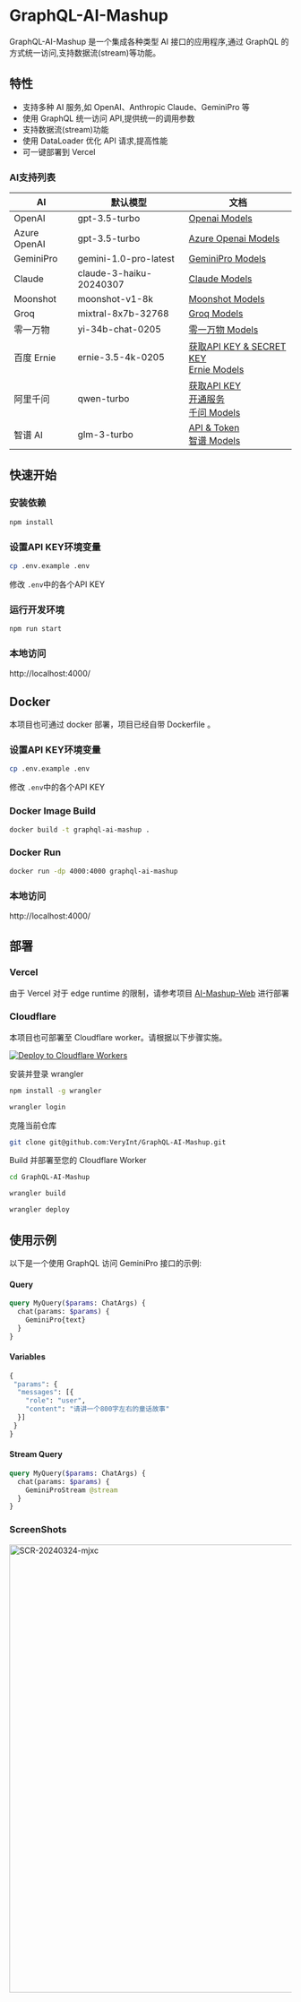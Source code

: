 # GraphQL-AI-Mashup
GraphQL-AI-Mashup 是一个集成各种类型 AI 接口的应用程序,通过 GraphQL 的方式统一访问,支持数据流(stream)等功能。

## 特性
- 支持多种 AI 服务,如 OpenAI、Anthropic Claude、GeminiPro 等
- 使用 GraphQL 统一访问 API,提供统一的调用参数
- 支持数据流(stream)功能
- 使用 DataLoader 优化 API 请求,提高性能
- 可一键部署到 Vercel

### AI支持列表
|AI|默认模型|文档|
|--|--|--|
|OpenAI|gpt-3.5-turbo|[Openai Models](https://platform.openai.com/docs/models)|
|Azure OpenAI|gpt-3.5-turbo|[Azure Openai Models](https://learn.microsoft.com/en-us/azure/ai-services/openai/concepts/models)|
|GeminiPro|gemini-1.0-pro-latest|[GeminiPro Models](https://ai.google.dev/models/gemini)|
|Claude|claude-3-haiku-20240307|[Claude Models](https://docs.anthropic.com/claude/docs/models-overview#model-recommendations)|
|Moonshot|moonshot-v1-8k|[Moonshot Models](https://platform.moonshot.cn/docs/pricing#文本生成模型-moonshot-v1)|
|Groq|mixtral-8x7b-32768|[Groq Models](https://console.groq.com/docs/models)|
|零一万物|yi-34b-chat-0205|[零一万物 Models](https://platform.lingyiwanwu.com/docs#-%E5%A4%A7%E8%AF%AD%E8%A8%80%E6%A8%A1%E5%9E%8B)|
|百度 Ernie|ernie-3.5-4k-0205|[获取API KEY & SECRET KEY](https://cloud.baidu.com/doc/WENXINWORKSHOP/s/yloieb01t)<br />[Ernie Models](https://cloud.baidu.com/doc/WENXINWORKSHOP/s/Nlks5zkzu#%E5%AF%B9%E8%AF%9Dchat)|
|阿里千问|qwen-turbo|[获取API KEY](https://help.aliyun.com/document_detail/2712195.html?spm=a2c4g.2712581.0.i2)<br/>[开通服务](https://help.aliyun.com/document_detail/2586399.html)<br/>[千问 Models](https://help.aliyun.com/document_detail/2713153.html?navBarStyle=white)|
|智谱 AI|glm-3-turbo|[API & Token](https://open.bigmodel.cn/dev/api#http)<br />[智谱 Models](https://open.bigmodel.cn/dev/api#language)|

## 快速开始
### 安装依赖
```bash
npm install
```

### 设置API KEY环境变量
```bash
cp .env.example .env
```
修改 ```.env```中的各个API KEY

### 运行开发环境
```bash
npm run start
```

### 本地访问
http://localhost:4000/

## Docker
本项目也可通过 docker 部署，项目已经自带 Dockerfile 。

### 设置API KEY环境变量
```bash
cp .env.example .env
```
修改 ```.env```中的各个API KEY

### Docker Image Build
```bash
docker build -t graphql-ai-mashup .    
```

### Docker Run
```bash
docker run -dp 4000:4000 graphql-ai-mashup
```

### 本地访问
http://localhost:4000/


## 部署
### Vercel
由于 Vercel 对于 edge runtime 的限制，请参考项目 [AI-Mashup-Web](https://github.com/VeryInt/AI-Mashup-Web) 进行部署


### Cloudflare
本项目也可部署至 Cloudflare worker。请根据以下步骤实施。

[![Deploy to Cloudflare Workers](https://deploy.workers.cloudflare.com/button)](https://deploy.workers.cloudflare.com/?url=https://github.com/VeryInt/GraphQL-AI-Mashup)

安装并登录 wrangler
```bash
npm install -g wrangler

wrangler login
```

克隆当前仓库
```bash
git clone git@github.com:VeryInt/GraphQL-AI-Mashup.git
```

Build 并部署至您的 Cloudflare Worker
```bash
cd GraphQL-AI-Mashup

wrangler build

wrangler deploy
```

## 使用示例
以下是一个使用 GraphQL 访问 GeminiPro 接口的示例:
#### Query
```graphql
query MyQuery($params: ChatArgs) {
  chat(params: $params) {
    GeminiPro{text}
  }
}
```

#### Variables
```graphql
{
 "params": {
  "messages": [{
    "role": "user",
    "content": "请讲一个800字左右的童话故事"
  }]
 }
}
```

#### Stream Query
```graphql
query MyQuery($params: ChatArgs) {
  chat(params: $params) {
    GeminiProStream @stream
  }
}
```

### ScreenShots
<img width="800" alt="SCR-20240324-mjxc" src="https://github.com/VeryInt/GraphQL-AI-Mashup/assets/2792566/b3c15daa-fcc1-46ea-86ee-d72deda8c1c7">

